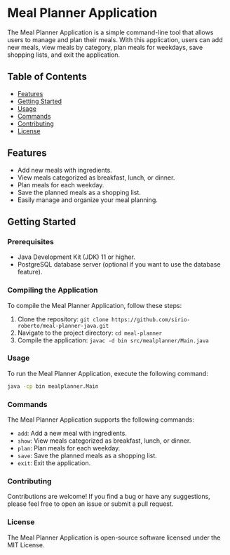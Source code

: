 # Meal Planner Application

The Meal Planner Application is a simple command-line tool that allows users to manage and plan their meals. With this application, users can add new meals, view meals by category, plan meals for weekdays, save shopping lists, and exit the application.

## Table of Contents

- [Features](#features)
- [Getting Started](#getting-started)
- [Usage](#usage)
- [Commands](#commands)
- [Contributing](#contributing)
- [License](#license)

## Features

- Add new meals with ingredients.
- View meals categorized as breakfast, lunch, or dinner.
- Plan meals for each weekday.
- Save the planned meals as a shopping list.
- Easily manage and organize your meal planning.

## Getting Started

### Prerequisites

- Java Development Kit (JDK) 11 or higher.
- PostgreSQL database server (optional if you want to use the database feature).

### Compiling the Application

To compile the Meal Planner Application, follow these steps:

1. Clone the repository: `git clone https://github.com/sirio-roberto/meal-planner-java.git`
2. Navigate to the project directory: `cd meal-planner`
3. Compile the application: `javac -d bin src/mealplanner/Main.java`

### Usage

To run the Meal Planner Application, execute the following command:

```bash
java -cp bin mealplanner.Main
```
### Commands

The Meal Planner Application supports the following commands:

- `add`: Add a new meal with ingredients.
- `show`: View meals categorized as breakfast, lunch, or dinner.
- `plan`: Plan meals for each weekday.
- `save`: Save the planned meals as a shopping list.
- `exit`: Exit the application.

### Contributing

Contributions are welcome! If you find a bug or have any suggestions, please feel free to open an issue or submit a pull request.
### License

The Meal Planner Application is open-source software licensed under the MIT License.